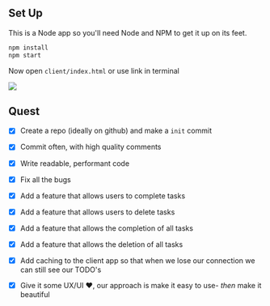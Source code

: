 ## Set Up
This is a Node app so you'll need Node and NPM to get it up on its feet.

```sh
npm install
npm start
```


Now open `client/index.html` or use link in terminal

![](https://meta.filipstepien.com/todo.app.gif)

## Quest
- [x] Create a repo (ideally on github) and make a `init` commit
- [x] Commit often, with high quality comments
- [x] Write readable, performant code
- [x] Fix all the bugs
- [x] Add a feature that allows users to complete tasks
- [x] Add a feature that allows users to delete tasks
- [x] Add a feature that allows the completion of all tasks
- [x] Add a feature that allows the deletion of all tasks
- [x] Add caching to the client app so that when we lose our connection we can still see our TODO's
- [x] Give it some UX/UI :heart:, our approach is make it easy to use- _then_ make it beautiful





